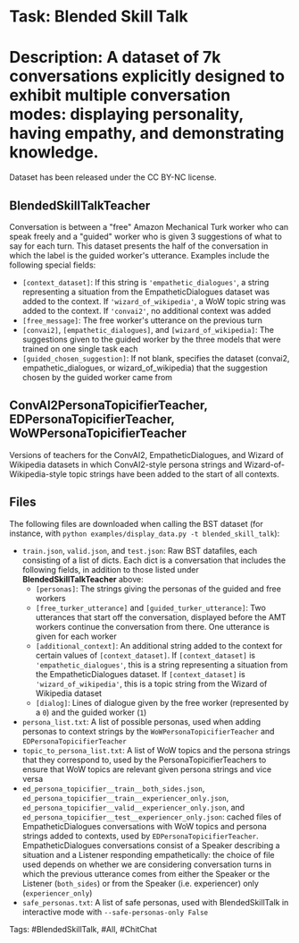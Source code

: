 Task: Blended Skill Talk
===========================
Description: A dataset of 7k conversations explicitly designed to exhibit multiple conversation modes: displaying personality, having empathy, and demonstrating knowledge.
=========================== 
Dataset has been released under the CC BY-NC license.

## BlendedSkillTalkTeacher
Conversation is between a "free" Amazon Mechanical Turk worker who can speak freely and a "guided" worker who is given 3 suggestions of what to say for each turn. This dataset presents the half of the conversation in which the label is the guided worker's utterance. Examples include the following special fields:
- `[context_dataset]`: If this string is `'empathetic_dialogues'`, a string representing a situation from the EmpatheticDialogues dataset was added to the context. If `'wizard_of_wikipedia'`, a WoW topic string was added to the context. If `'convai2'`, no additional context was added
- `[free_message]`: The free worker's utterance on the previous turn
- `[convai2]`, `[empathetic_dialogues]`, and `[wizard_of_wikipedia]`: The suggestions given to the guided worker by the three models that were trained on one single task each
- `[guided_chosen_suggestion]`: If not blank, specifies the dataset (convai2, empathetic_dialogues, or wizard_of_wikipedia) that the suggestion chosen by the guided worker came from

## ConvAI2PersonaTopicifierTeacher, EDPersonaTopicifierTeacher, WoWPersonaTopicifierTeacher
Versions of teachers for the ConvAI2, EmpatheticDialogues, and Wizard of Wikipedia datasets in which ConvAI2-style persona strings and Wizard-of-Wikipedia-style topic strings have been added to the start of all contexts.

## Files
The following files are downloaded when calling the BST dataset (for instance, with `python examples/display_data.py -t blended_skill_talk`):
- `train.json`, `valid.json`, and `test.json`: Raw BST datafiles, each consisting of a list of dicts. Each dict is a conversation that includes the following fields, in addition to those listed under **BlendedSkillTalkTeacher** above:
  - `[personas]`: The strings giving the personas of the guided and free workers
  - `[free_turker_utterance]` and `[guided_turker_utterance]`: Two utterances that start off the conversation, displayed before the AMT workers continue the conversation from there. One utterance is given for each worker
  - `[additional_context]`: An additional string added to the context for certain values of `[context_dataset]`. If `[context_dataset]` is `'empathetic_dialogues'`, this is a string representing a situation from the EmpatheticDialogues dataset. If `[context_dataset]` is `'wizard_of_wikipedia'`, this is a topic string from the Wizard of Wikipedia dataset
  - `[dialog]`: Lines of dialogue given by the free worker (represented by a `0`) and the guided worker (`1`)
- `persona_list.txt`: A list of possible personas, used when adding personas to context strings by the `WoWPersonaTopicifierTeacher` and `EDPersonaTopicifierTeacher`
- `topic_to_persona_list.txt`: A list of WoW topics and the persona strings that they correspond to, used by the PersonaTopicifierTeachers to ensure that WoW topics are relevant given persona strings and vice versa
- `ed_persona_topicifier__train__both_sides.json`, `ed_persona_topicifier__train__experiencer_only.json`, `ed_persona_topicifier__valid__experiencer_only.json`, and `ed_persona_topicifier__test__experiencer_only.json`: cached files of EmpatheticDialogues conversations with WoW topics and persona strings added to contexts, used by `EDPersonaTopicifierTeacher`. EmpatheticDialogues conversations consist of a Speaker describing a situation and a Listener responding empathetically: the choice of file used depends on whether we are considering conversation turns in which the previous utterance comes from either the Speaker or the Listener (`both_sides`) or from the Speaker (i.e. experiencer) only (`experiencer_only`)
- `safe_personas.txt`: A list of safe personas, used with BlendedSkillTalk in interactive mode with `--safe-personas-only False`

Tags: #BlendedSkillTalk, #All, #ChitChat
